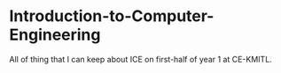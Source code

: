 # Introduction-to-Computer-Engineering
All of thing that I can keep about ICE on first-half of year 1 at CE-KMITL.
